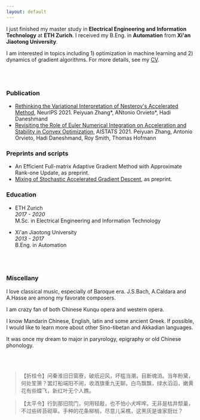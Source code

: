 ```yaml
---
layout: default
---
```


I just finished my master study in **Electrical Engineering and Information Technology** at **ETH Zurich**.  I received my B.Eng. in **Automation** from **Xi'an Jiaotong University**. 

I am interested in topics including 1) optimization in machine learning and 2) dynamics of gradient algorithms. For more details, see my [CV](pdfs/CV.pdf). 


<br/><br/>
### Publication
* [Rethinking the Variational Interpretation of Nesterov's Accelerated Method](https://arxiv.org/abs/2107.05040), NeurIPS 2021.
  Peiyuan Zhang*, ANtonio Orvieto*, Hadi Daneshmand
* [Revisiting the Role of Euler Numerical Integration on Acceleration and Stability in Convex Optimization](https://arxiv.org/abs/2102.11537), AISTATS 2021.
  Peiyuan Zhang, Antonio Orvieto, Hadi Daneshmand, Roy Smith, Thomas Hofmann
  
### Preprints and scripts
* An Efficient Full-matrix Adaptive Gradient Method with Approximate Rank-one Update, as preprint.
* [Mixing of Stochastic Accelerated Gradient Descent](https://arxiv.org/abs/1910.14616), as preprint.

### Education

* ETH Zurich  
*2017 - 2020*  
M.Sc. in Electrical Engineering and Information Technology

* Xi'an Jiaotong University  
*2013 - 2017*   
B.Eng. in Automation


<br/><br/>

### Miscellany

I love classical music, especially of Baroque era. J.S.Bach, A.Caldara and A.Hasse are among my favorate composers.

I am crazy fan of both Chinese Kunqu opera and western opera.

I know Mandarin Chinese, English, latin and some ancient Greek. If possible, I would like to learn more about other Sino-tibetan and Akkadian languages.

It was once my dream to major in paryrology, epigraphy or old Chinese phonology.

<br/><br/> 

> 【折桂令】问秦淮旧日窗寮，破纸迎风，坏槛当潮，目断魂消。当年粉黛，何处笙箫？罢灯船端阳不闹，收酒旗重九无聊。白鸟飘飘，绿水滔滔，嫩黄花有些蝶飞，新红叶无个人瞧。

> 【太平令】行到那旧院门，何用轻敲，也不怕小犬哰哰。无非是枯井颓巢，不过些砖苔砌草。手种的花条柳梢，尽意儿采樵，这黑灰是谁家厨灶？

